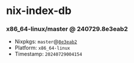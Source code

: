 # nix-index-db
### x86_64-linux/master @ 240729.8e3eab2
- Nixpkgs: `master`@[`8e3eab2`](https://github.com/NixOS/nixpkgs/commit/8e3eab28d876d770f7103c26f3d995588202862c)
- Platform: `x86_64-linux`
- Timestamp: `20240729004154`
